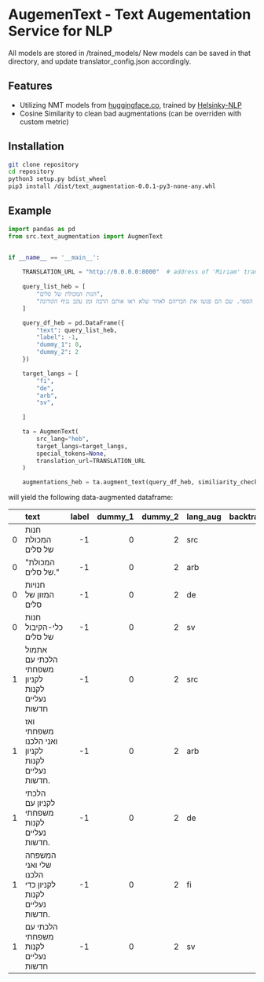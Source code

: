 
# AugemenText - Text Augementation Service for NLP
All models are stored in /trained_models/
New models can be saved in that directory, and update translator_config.json accordingly.

## Features
- Utilizing NMT models from [huggingface.co](https://huggingface.co/models), trained by [Helsinky-NLP](https://github.com/Helsinki-NLP)
- Cosine Similarity to clean bad augmentations (can be overriden with custom metric)

## Installation
```bash
git clone repository
cd repository
python3 setup.py bdist_wheel
pip3 install /dist/text_augmentation-0.0.1-py3-none-any.whl
``` 
## Example

```python
import pandas as pd
from src.text_augmentation import AugmenText


if __name__ == '__main__':
    
    TRANSLATION_URL = "http://0.0.0.0:8000"  # address of 'Miriam' translation service
    
    query_list_heb = [
        "חנות המכולת של סלים",
        "אתמול בבוקר יוסי ומירב הלכו לבית הספר. שם הם פגשו את חבריהם לאחר שלא ראו אותם הרבה זמן עקב נגיף הקורונה"
    ]

    query_df_heb = pd.DataFrame({
        "text": query_list_heb,
        "label": -1,
        "dummy_1": 0,
        "dummy_2": 2
    })

    target_langs = [
        "fi",
        "de",
        "arb",
        "sv",
        
    ]

    ta = AugmenText(
        src_lang="heb",
        target_langs=target_langs,
        special_tokens=None,
        translation_url=TRANSLATION_URL
    )

    augmentations_heb = ta.augment_text(query_df_heb, similiarity_check=True, keep_score_threshold=0.1)

```
will yield the following data-augmented dataframe:

|    | text                                                   |   label |   dummy_1 |   dummy_2 | lang_aug   |   backtranslation_score |
|---:|:-------------------------------------------------------|--------:|----------:|----------:|:-----------|------------------------:|
|  0 | חנות המכולת של סלים                                    |      -1 |         0 |         2 | src        |                1        |
|  0 | "המכולת של סלים."                                      |      -1 |         0 |         2 | arb        |                0.814796 |
|  0 |  חנויות המזון של סלים                                 |      -1 |         0 |         2 | de         |                0.281021 |
|  0 | חנות כלי-הקיבול של סלים                              |      -1 |         0 |         2 | sv         |                0.611097 |
|  1 | אתמול הלכתי עם משפחתי לקניון לקנות נעליים חדשות        |      -1 |         0 |         2 | src        |                1        |
|  1 | ואז משפחתי ואני הלכנו לקניון לקנות נעליים חדשות.       |      -1 |         0 |         2 | arb        |                0.385984 |
|  1 | הלכתי לקניון עם משפחתי לקנות נעליים חדשות.             |      -1 |         0 |         2 | de         |                0.829918 |
|  1 |  המשפחה שלי ואני הלכנו לקניון כדי לקנות נעליים חדשות. |      -1 |         0 |         2 | fi         |                0.241974 |
|  1 |  הלכתי עם משפחתי לקנות נעליים חדשות                   |      -1 |         0 |         2 | sv         |                0.7681   |
